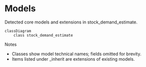# Models

Detected core models and extensions in stock_demand_estimate.

```mermaid
classDiagram
    class stock_demand_estimate
```

Notes
- Classes show model technical names; fields omitted for brevity.
- Items listed under _inherit are extensions of existing models.
